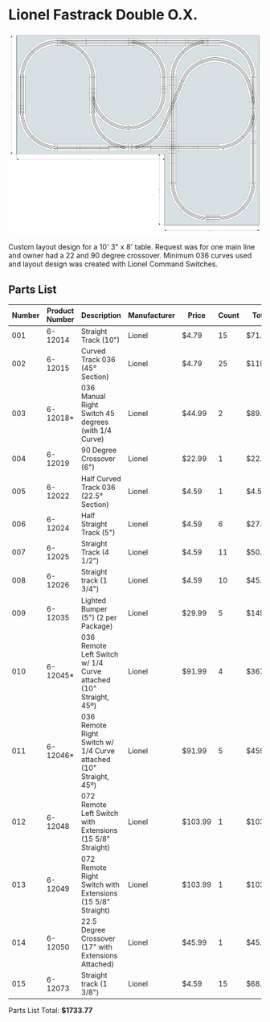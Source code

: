 # Lionel Fastrack Double O.X.

![preview](./preview.png)

Custom layout design for a 10' 3" x 8' table. Request was for one main line and owner had a 22 and 90 degree crossover. Minimum 036 curves used and layout design was created with Lionel Command Switches.

## Parts List

| Number | Product Number | Description                                                       | Manufacturer | Price   | Count | Total   |
| ------ | -------------- | ----------------------------------------------------------------- | ------------ | ------- | ----- | ------- |
| 001    | 6-12014        | Straight Track (10")                                              | Lionel       | $4.79   | 15    | $71.85  |
| 002    | 6-12015        | Curved Track 036 (45° Section)                                    | Lionel       | $4.79   | 25    | $119.75 |
| 003    | 6-12018\*      | 036 Manual Right Switch 45 degrees (with 1/4 Curve)               | Lionel       | $44.99  | 2     | $89.98  |
| 004    | 6-12019        | 90 Degree Crossover (6")                                          | Lionel       | $22.99  | 1     | $22.99  |
| 005    | 6-12022        | Half Curved Track 036 (22.5° Section)                             | Lionel       | $4.59   | 1     | $4.59   |
| 006    | 6-12024        | Half Straight Track (5")                                          | Lionel       | $4.59   | 6     | $27.54  |
| 007    | 6-12025        | Straight Track (4 1/2")                                           | Lionel       | $4.59   | 11    | $50.49  |
| 008    | 6-12026        | Straight track (1 3/4")                                           | Lionel       | $4.59   | 10    | $45.90  |
| 009    | 6-12035        | Lighted Bumper (5") (2 per Package)                               | Lionel       | $29.99  | 5     | $149.95 |
| 010    | 6-12045\*      | 036 Remote Left Switch w/ 1/4 Curve attached (10" Straight, 45º)  | Lionel       | $91.99  | 4     | $367.96 |
| 011    | 6-12046\*      | 036 Remote Right Switch w/ 1/4 Curve attached (10" Straight, 45º) | Lionel       | $91.99  | 5     | $459.95 |
| 012    | 6-12048        | 072 Remote Left Switch with Extensions (15 5/8" Straight)         | Lionel       | $103.99 | 1     | $103.99 |
| 013    | 6-12049        | 072 Remote Right Switch with Extensions (15 5/8" Straight)        | Lionel       | $103.99 | 1     | $103.99 |
| 014    | 6-12050        | 22.5 Degree Crossover (17" with Extensions Attached)              | Lionel       | $45.99  | 1     | $45.99  |
| 015    | 6-12073        | Straight track (1 3/8")                                           | Lionel       | $4.59   | 15    | $68.85  |

Parts List Total: **$1733.77**
